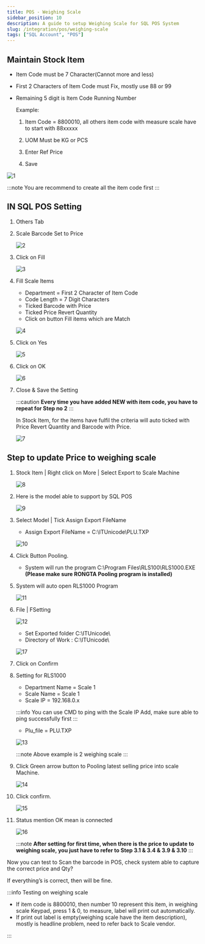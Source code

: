 ```yaml
---
title: POS - Weighing Scale
sidebar_position: 10
description: A guide to setup Weighing Scale for SQL POS System
slug: /integration/pos/weighing-scale
tags: ["SQL Account", "POS"]
---
```


## Maintain Stock Item

- Item Code must be 7 Character(Cannot more and less)
- First 2 Characters of Item Code must Fix, mostly use 88 or 99
- Remaining 5 digit is Item Code Running Number

    Example:

    1. Item Code = 8800010, all others item code with measure scale have to start with 88xxxxx

    2. UOM Must be KG or PCS

    3. Enter Ref Price

    4. Save

![1](../../../static/img/integration/pos/weighing-scale/maintain-stock-item.png)

:::note
You are recommend to create all the item code first
:::

## IN SQL POS Setting

1. Others Tab

2. Scale Barcode Set to Price

    ![2](../../../static/img/integration/pos/weighing-scale/sql-pos-setting.png)

3. Click on Fill

    ![3](../../../static/img/integration/pos/weighing-scale/sql-pos-setting1.png)

4. Fill Scale Items

    - Department = First 2 Character of Item Code
    - Code Length = 7 Digit Characters
    - Ticked Barcode with Price
    - Ticked Price Revert Quantity
    - Click on button Fill items which are Match

    ![4](../../../static/img/integration/pos/weighing-scale/sql-pos-setting2.png)

5. Click on Yes

    ![5](../../../static/img/integration/pos/weighing-scale/sql-pos-setting3.png)

6. Click on OK

    ![6](../../../static/img/integration/pos/weighing-scale/sql-pos-setting4.png)

7. Close & Save the Setting

    :::caution
    **Every time you have added NEW with item code, you have to repeat for Step no 2**
    :::

    In Stock Item, for the items have fulfil the criteria will auto ticked with Price Revert Quantity and Barcode with Price.

    ![7](../../../static/img/integration/pos/weighing-scale/sql-pos-setting5.png)

## Step to update Price to weighing scale

1. Stock Item | Right click on More | Select Export to Scale Machine

    ![8](../../../static/img/integration/pos/weighing-scale/update-price-weighing-scale.png)

2. Here is the model able to support by SQL POS

    ![9](../../../static/img/integration/pos/weighing-scale/update-price-weighing-scale1.png)

3. Select Model | Tick Assign Export FileName

    - Assign Export FileName = C:\ITUnicode\PLU.TXP

    ![10](../../../static/img/integration/pos/weighing-scale/update-price-weighing-scale2.png)

4. Click Button Pooling.

    - System will run the program C:\Program Files\RLS100\RLS1000.EXE **(Please make sure RONGTA Pooling program is installed)**

5. System will auto open RLS1000 Program

    ![11](../../../static/img/integration/pos/weighing-scale/update-price-weighing-scale3.png)

6. File | FSetting

    ![12](../../../static/img/integration/pos/weighing-scale/update-price-weighing-scale4.png)

    - Set Exported folder C:\ITUnicode\
    - Directory of Work : C:\ITUnicode\

    ![17](../../../static/img/integration/pos/weighing-scale/update-price-weighing-scale5.png)

7. Click on Confirm

8. Setting for RLS1000

    - Department Name = Scale 1
    - Scale Name = Scale 1
    - Scale IP = 192.168.0.x

    :::info
    You can use CMD to ping with the Scale IP Add, make sure able to ping
    successfully first
    :::

    - Plu_file = PLU.TXP

    ![13](../../../static/img/integration/pos/weighing-scale/update-price-weighing-scale6.png)

    :::note
    Above example is 2 weighing scale
    :::

9. Click Green arrow button to Pooling latest selling price into scale Machine.

    ![14](../../../static/img/integration/pos/weighing-scale/update-price-weighing-scale7.png)

10. Click confirm.

    ![15](../../../static/img/integration/pos/weighing-scale/update-price-weighing-scale8.png)

11. Status mention OK mean is connected

    ![16](../../../static/img/integration/pos/weighing-scale/update-price-weighing-scale9.png)

    :::note
    **After setting for first time, when there is the price to update to weighing scale, you just have to refer to Step 3.1 & 3.4 & 3.9 & 3.10**
    :::

Now you can test to Scan the barcode in POS, check system able to capture the correct price and Qty?

If everything’s is correct, then will be fine.

:::info
Testing on weighing scale

- If item code is 8800010, then number 10 represent this item, in weighing scale
Keypad, press 1 & 0, to measure, label will print out automatically.
- If print out label is empty(weighing scale have the item description), mostly is headline problem, need to refer back to Scale vendor.

:::

